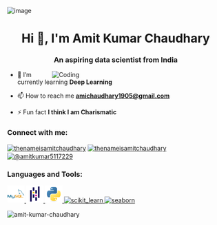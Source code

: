 ![image](https://github.com/amit-kumar-chaudhary/amit-kumar-chaudhary/blob/main/adf3f3a5acf468eb1a2e23849ddbe4ec.gif?raw=true)
<h1 align="center">Hi 👋, I'm Amit Kumar Chaudhary</h1>
<h3 align="center">An aspiring data scientist from India</h3>
<img align="right" alt="Coding" width="400" scr="https://i.gifer.com/OyGx.mp4">


- 🌱 I’m currently learning **Deep Learning**

- 📫 How to reach me **amichaudhary1905@gmail.com**

- ⚡ Fun fact **I think I am Charismatic**

<h3 align="left">Connect with me:</h3>
<p align="left">
<a href="https://linkedin.com/in/thenameisamitchaudhary" target="blank"><img align="center" src="https://raw.githubusercontent.com/rahuldkjain/github-profile-readme-generator/master/src/images/icons/Social/linked-in-alt.svg" alt="thenameisamitchaudhary" height="30" width="40" /></a>
<a href="https://instagram.com/thenameisamitchaudhary" target="blank"><img align="center" src="https://raw.githubusercontent.com/rahuldkjain/github-profile-readme-generator/master/src/images/icons/Social/instagram.svg" alt="thenameisamitchaudhary" height="30" width="40" /></a>
<a href="https://www.hackerrank.com/@amitkumar5117229" target="blank"><img align="center" src="https://raw.githubusercontent.com/rahuldkjain/github-profile-readme-generator/master/src/images/icons/Social/hackerrank.svg" alt="@amitkumar5117229" height="30" width="40" /></a>
</p>

<h3 align="left">Languages and Tools:</h3>
<p align="left"> <a href="https://www.mysql.com/" target="_blank" rel="noreferrer"> <img src="https://raw.githubusercontent.com/devicons/devicon/master/icons/mysql/mysql-original-wordmark.svg" alt="mysql" width="40" height="40"/> </a> <a href="https://pandas.pydata.org/" target="_blank" rel="noreferrer"> <img src="https://raw.githubusercontent.com/devicons/devicon/2ae2a900d2f041da66e950e4d48052658d850630/icons/pandas/pandas-original.svg" alt="pandas" width="40" height="40"/> </a> <a href="https://www.python.org" target="_blank" rel="noreferrer"> <img src="https://raw.githubusercontent.com/devicons/devicon/master/icons/python/python-original.svg" alt="python" width="40" height="40"/> </a> <a href="https://scikit-learn.org/" target="_blank" rel="noreferrer"> <img src="https://upload.wikimedia.org/wikipedia/commons/0/05/Scikit_learn_logo_small.svg" alt="scikit_learn" width="40" height="40"/> </a> <a href="https://seaborn.pydata.org/" target="_blank" rel="noreferrer"> <img src="https://seaborn.pydata.org/_images/logo-mark-lightbg.svg" alt="seaborn" width="40" height="40"/> </a> </p>

<p><img align="center" src="https://github-readme-streak-stats.herokuapp.com/?user=amit-kumar-chaudhary&" alt="amit-kumar-chaudhary" /></p>
